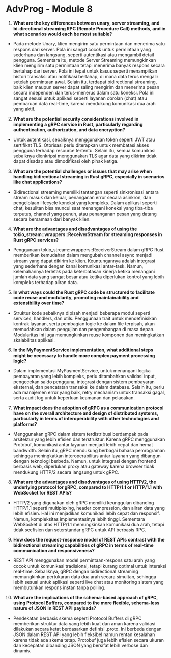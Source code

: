 # AdvProg - Module 8

1. **What are the key differences between unary, server streaming, and bi-directional streaming RPC (Remote Procedure Call) methods, and in what scenarios would each be most suitable?**
- Pada metode Unary, klien mengirim satu permintaan dan menerima satu respons dari server. Pola ini sangat cocok untuk permintaan yang sederhana dan langsung, seperti autentikasi atau mengambil detail pengguna. Sementara itu, metode Server Streaming memungkinkan klien mengirim satu permintaan tetapi menerima banyak respons secara bertahap dari server. Pola ini tepat untuk kasus seperti menampilkan histori transaksi atau notifikasi bertahap, di mana data terus mengalir setelah permintaan awal. Selain itu, terdapat bidirectional streaming, baik klien maupun server dapat saling mengirim dan menerima pesan secara independen dan terus-menerus dalam satu koneksi. Pola ini sangat sesuai untuk aplikasi seperti layanan obrolan (chat) atau pembaruan data real-time, karena mendukung komunikasi dua arah yang aktif.

2. **What are the potential security considerations involved in implementing a gRPC service in Rust, particularly regarding authentication, authorization, and data encryption?**
- Untuk autentikasi, sebaiknya menggunakan token seperti JWT atau sertifikat TLS. Otorisasi perlu diterapkan untuk membatasi akses pengguna terhadap resource tertentu. Selain itu, semua komunikasi sebaiknya dienkripsi menggunakan TLS agar data yang dikirim tidak dapat disadap atau dimodifikasi oleh pihak ketiga.

3. **What are the potential challenges or issues that may arise when handling bidirectional streaming in Rust gRPC, especially in scenarios like chat applications?**
- Bidirectional streaming memiliki tantangan seperti sinkronisasi antara stream masuk dan keluar, penanganan error secara asinkron, dan pengelolaan lifecycle koneksi yang kompleks. Dalam aplikasi seperti chat, kesulitan bisa muncul saat menangani koneksi yang tiba-tiba terputus, channel yang penuh, atau penanganan pesan yang datang secara bersamaan dari banyak klien.

4. **What are the advantages and disadvantages of using the tokio_stream::wrappers::ReceiverStream for streaming responses in Rust gRPC services?**
- Penggunaan tokio_stream::wrappers::ReceiverStream dalam gRPC Rust memberikan kemudahan dalam mengubah channel async menjadi stream yang dapat dikirim ke klien. Keuntungannya adalah integrasi yang sederhana dengan kanal komunikasi antar-task. Namun, kelemahannya terletak pada keterbatasan kinerja ketika menangani jumlah data yang sangat besar atau ketika diperlukan kontrol yang lebih kompleks terhadap aliran data.

5. **In what ways could the Rust gRPC code be structured to facilitate code reuse and modularity, promoting maintainability and extensibility over time?**
- Struktur kode sebaiknya dipisah menjadi beberapa modul seperti services, handlers, dan utils. Penggunaan trait untuk mendefinisikan kontrak layanan, serta pembagian logic ke dalam file terpisah, akan memudahkan dalam pengujian dan pengembangan di masa depan. Modularitas ini juga memungkinkan reuse komponen dan meningkatkan skalabilitas aplikasi.

6. **In the MyPaymentService implementation, what additional steps might be necessary to handle more complex payment processing logic?**
- Dalam implementasi MyPaymentService, untuk menangani logika pembayaran yang lebih kompleks, perlu ditambahkan validasi input, pengecekan saldo pengguna, integrasi dengan sistem pembayaran eksternal, dan pencatatan transaksi ke dalam database. Selain itu, perlu ada manajemen error yang baik, retry mechanism untuk transaksi gagal, serta audit log untuk keperluan keamanan dan pelacakan.

7. **What impact does the adoption of gRPC as a communication protocol have on the overall architecture and design of distributed systems, particularly in terms of interoperability with other technologies and platforms?**
- Menggunakan gRPC dalam sistem terdistribusi berdampak pada arsitektur yang lebih efisien dan terstruktur. Karena gRPC menggunakan Protobuf, komunikasi antar layanan menjadi lebih cepat dan hemat bandwidth. Selain itu, gRPC mendukung berbagai bahasa pemrograman sehingga meningkatkan interoperabilitas antar layanan yang dibangun dengan teknologi berbeda. Namun, untuk integrasi dengan frontend berbasis web, diperlukan proxy atau gateway karena browser tidak mendukung HTTP/2 secara langsung untuk gRPC.

8. **What are the advantages and disadvantages of using HTTP/2, the underlying protocol for gRPC, compared to HTTP/1.1 or HTTP/1.1 with WebSocket for REST APIs?**
- HTTP/2 yang digunakan oleh gRPC memiliki keunggulan dibanding HTTP/1.1 seperti multiplexing, header compression, dan aliran data yang lebih efisien. Hal ini menjadikan komunikasi lebih cepat dan responsif. Namun, kompleksitas implementasinya lebih tinggi. Sementara WebSocket di atas HTTP/1.1 memungkinkan komunikasi dua arah, tetapi tidak seefisien dan seterstandar gRPC untuk API berbasis RPC.

9. **How does the request-response model of REST APIs contrast with the bidirectional streaming capabilities of gRPC in terms of real-time communication and responsiveness?**
- REST API menggunakan model permintaan-respons satu arah yang cocok untuk komunikasi tradisional, tetapi kurang optimal untuk interaksi real-time. Sebaliknya, gRPC dengan bidirectional streaming memungkinkan pertukaran data dua arah secara simultan, sehingga lebih sesuai untuk aplikasi seperti live chat atau monitoring sistem yang membutuhkan respons instan tanpa polling.

10. **What are the implications of the schema-based approach of gRPC, using Protocol Buffers, compared to the more flexible, schema-less nature of JSON in REST API payloads?**
- Pendekatan berbasis skema seperti Protocol Buffers di gRPC memberikan struktur data yang lebih kuat dan aman karena validasi dilakukan secara ketat berdasarkan definisi .proto. Ini berbeda dengan JSON dalam REST API yang lebih fleksibel namun rentan kesalahan karena tidak ada skema tetap. Protobuf juga lebih efisien secara ukuran dan kecepatan dibanding JSON yang bersifat lebih verbose dan dinamis.

















